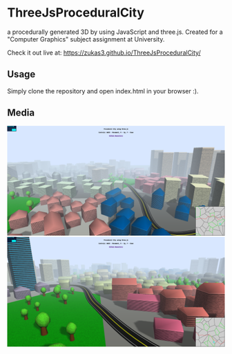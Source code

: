 # ThreeJsProceduralCity
a procedurally generated 3D by using JavaScript and three.js. Created for a "Computer Graphics" subject assignment at University.

Check it out live at: https://zukas3.github.io/ThreeJsProceduralCity/

## Usage

Simply clone the repository and open index.html in your browser :).

## Media

![alt text](media/example_0.png)
![alt text](media/example_1.png)